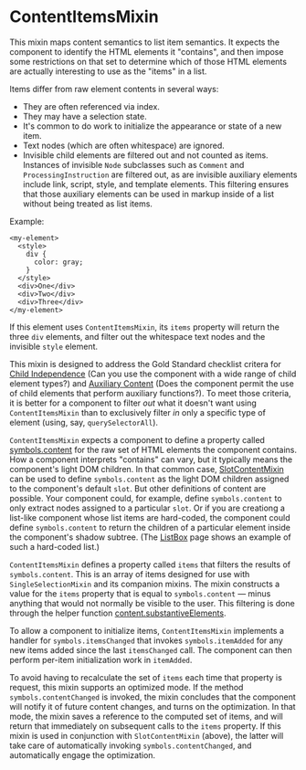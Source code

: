 # ContentItemsMixin

This mixin maps content semantics to list item semantics. It expects the component to identify the HTML elements it "contains", and then impose some restrictions on that set to determine which of those HTML elements are actually interesting to use as the "items" in a list.

Items differ from raw element contents in several ways:

* They are often referenced via index.
* They may have a selection state.
* It's common to do work to initialize the appearance or state of a new item.
* Text nodes (which are often whitespace) are ignored.
* Invisible child elements are filtered out and not counted as items.
  Instances of invisible `Node` subclasses such as `Comment` and
  `ProcessingInstruction` are filtered out, as are invisible auxiliary elements
  include link, script, style, and template elements. This filtering ensures
  that those auxiliary elements can be used in markup inside of a list without
  being treated as list items.

Example:

    <my-element>
      <style>
        div {
          color: gray;
        }
      </style>
      <div>One</div>
      <div>Two</div>
      <div>Three</div>
    </my-element>

If this element uses `ContentItemsMixin`, its `items` property will return the three `div` elements, and filter out the whitespace text nodes and the invisible `style` element.

This mixin is designed to address the Gold Standard checklist critera for [Child Independence](https://github.com/webcomponents/gold-standard/wiki/Child-Independence)
(Can you use the component with a wide range of child element types?) and [Auxiliary Content](https://github.com/webcomponents/gold-standard/wiki/Auxiliary-Content)
(Does the component permit the use of child elements that perform auxiliary functions?). To meet those criteria, it is better for a component to filter
_out_ what it doesn't want using `ContentItemsMixin` than to exclusively filter
_in_ only a specific type of element (using, say, `querySelectorAll`).

`ContentItemsMixin` expects a component to define a property called [symbols.content](Symbols#content) for the raw set of HTML elements the component contains. How a component interprets "contains" can vary, but it typically means the component's light DOM children. In that common case, [SlotContentMixin](SlotContentMixin) can be used to define `symbols.content` as the light DOM children assigned to the component's default `slot`. But other definitions of content are possible. Your component could, for example, define `symbols.content` to only extract nodes assigned to a particular `slot`. Or if you are creationg a list-like component whose list items are hard-coded, the component could define `symbols.content` to return the children of a particular element inside the component's shadow subtree. (The [ListBox](ListBox) page shows an example of such a hard-coded list.)

`ContentItemsMixin` defines a property called `items` that filters the results of `symbols.content`. This is an array of items designed for use with `SingleSelectionMixin` and its companion mixins. The mixin constructs a value for the `items` property that is equal to `symbols.content` — minus anything that would not normally be visible to the user. This filtering is done through the helper function [content.substantiveElements](content#substantiveElements).

To allow a component to initialize items, `ContentItemsMixin` implements a handler for `symbols.itemsChanged` that invokes `symbols.itemAdded` for any new items added since the last `itemsChanged` call. The component can then perform per-item initialization work in `itemAdded`.

To avoid having to recalculate the set of `items` each time that property is request, this mixin supports an optimized mode. If the method `symbols.contentChanged` is invoked, the mixin concludes that the component will notify it of future content changes, and turns on the optimization. In that mode, the mixin saves a reference to the computed set of items, and will return that immediately on subsequent calls to the `items` property. If this mixin is used in conjunction with `SlotContentMixin` (above), the latter will take care of automatically invoking `symbols.contentChanged`, and automatically engage the optimization.
